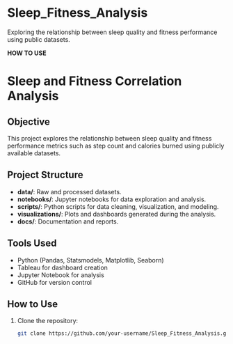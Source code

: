 # Sleep_Fitness_Analysis
Exploring the relationship between sleep quality and fitness performance using public datasets.

**HOW TO USE**
# Sleep and Fitness Correlation Analysis

## Objective
This project explores the relationship between sleep quality and fitness performance metrics such as step count and calories burned using publicly available datasets.

## Project Structure
- **data/**: Raw and processed datasets.
- **notebooks/**: Jupyter notebooks for data exploration and analysis.
- **scripts/**: Python scripts for data cleaning, visualization, and modeling.
- **visualizations/**: Plots and dashboards generated during the analysis.
- **docs/**: Documentation and reports.

## Tools Used
- Python (Pandas, Statsmodels, Matplotlib, Seaborn)
- Tableau for dashboard creation
- Jupyter Notebook for analysis
- GitHub for version control

## How to Use
1. Clone the repository:
   ```bash
   git clone https://github.com/your-username/Sleep_Fitness_Analysis.git
